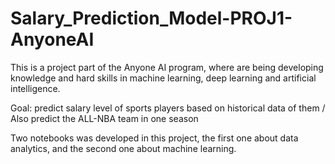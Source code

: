 # Salary_Prediction_Model-PROJ1-AnyoneAI
This is a project part of the Anyone AI program, where are being developing knowledge and hard skills in machine learning, deep learning and artificial intelligence.

Goal: predict salary level of sports players based on historical data of them / Also predict the ALL-NBA team in one season

Two notebooks was developed in this project, the first one about data analytics, and the second one about machine learning.
